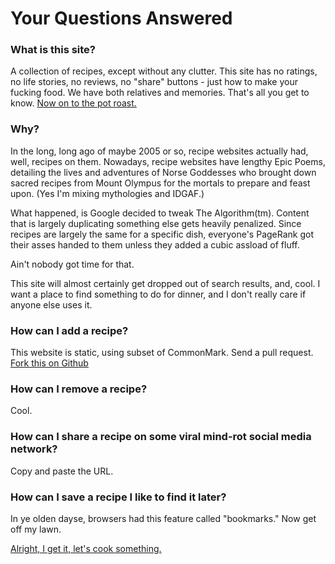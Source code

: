 # Your Questions Answered

### What is this site?

A collection of recipes, except without any clutter. This site
has no ratings, no life stories, no reviews, no "share" buttons - just 
how to make your fucking food. We have both relatives and memories. 
That's all you get to know.
[Now on to the pot roast.](/r/beef-lentil-roast.md)


### Why?

In the long, long ago of maybe 2005 or so, recipe websites actually
had, well, recipes on them. Nowadays, recipe websites have lengthy
Epic Poems, detailing the lives and adventures of Norse Goddesses who
brought down sacred recipes from Mount Olympus for the mortals to
prepare and feast upon. (Yes I'm mixing mythologies and IDGAF.)

What happened, is Google decided to tweak The Algorithm(tm). Content
that is largely duplicating something else gets heavily penalized. Since
recipes are largely the same for a specific dish, everyone's PageRank
got their asses handed to them unless they added a cubic assload of
fluff.

Ain't nobody got time for that.

This site will almost certainly get dropped out of search results, and,
cool. I want a place to find something to do for dinner, and I don't 
really care if anyone else uses it.


### How can I add a recipe?

This website is static, using subset of CommonMark. Send a pull request.
[Fork this on Github](https://github.com/sparked435/tldrcooking)


### How can I remove a recipe?

Cool.


### How can I share a recipe on some viral mind-rot social media network?

Copy and paste the URL.


### How can I save a recipe I like to find it later?

In ye olden dayse, browsers had this feature called "bookmarks." Now
get off my lawn.


[Alright, I get it, let's cook something.](https://tldrcooking.com)


